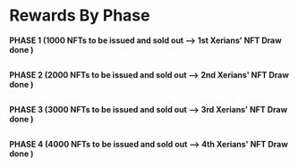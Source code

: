 # Rewards By Phase

**PHASE 1 (1000 NFTs to be issued and sold out --> 1st Xerians' NFT Draw done )**&#x20;

<figure><img src="../../.gitbook/assets/PHS1.png" alt=""><figcaption></figcaption></figure>

**PHASE 2 (2000 NFTs to be issued and sold out --> 2nd Xerians' NFT Draw done )**&#x20;

<figure><img src="../../.gitbook/assets/PHS2.png" alt=""><figcaption></figcaption></figure>

**PHASE 3 (3000 NFTs to be issued and sold out --> 3rd Xerians' NFT Draw done )**&#x20;

<figure><img src="../../.gitbook/assets/PHS3.png" alt=""><figcaption></figcaption></figure>

**PHASE 4 (4000 NFTs to be issued and sold out --> 4th Xerians' NFT Draw done )**&#x20;

<figure><img src="../../.gitbook/assets/PHS4.png" alt=""><figcaption></figcaption></figure>

